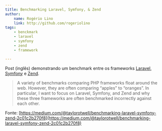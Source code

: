 ```yaml
---
title: Benchmarking Laravel, Symfony, & Zend
author:
    name: Rogério Lino
    link: http://github.com/rogeriolino
tags:
    - benckmark
    - laravel
    - symfony
    - zend
    - framework

---
```


Post (inglês) demonstrando um benchmark entre os frameworks [Laravel](https://laravel.com), [Symfony](https://symfony.com) e [Zend](https://framework.zend.com).

> A variety of benchmarks comparing PHP frameworks float around the web. However, they are often comparing “apples” to “oranges”. In particular, I want to focus on Laravel, Symfony, and Zend and why these three frameworks are often benchmarked incorrectly against each other.

Fonte: [https://medium.com/@taylorotwell/benchmarking-laravel-symfony-zend-2c01c2b270f8](https://medium.com/@taylorotwell/benchmarking-laravel-symfony-zend-2c01c2b270f8)
